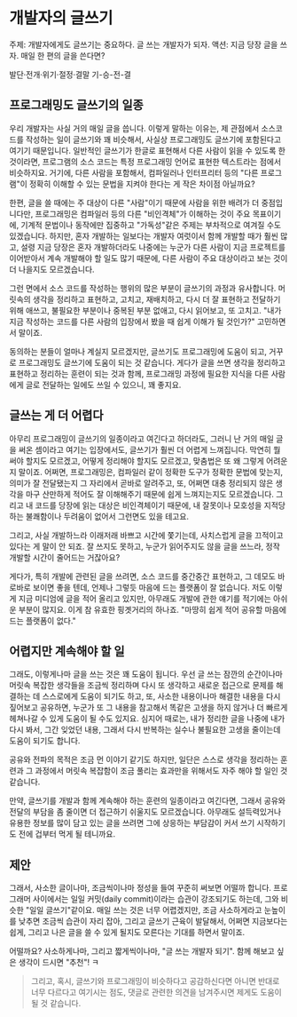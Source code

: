 # 개발자의 글쓰기

주제: 개발자에게도 글쓰기는 중요하다. 글 쓰는 개발자가 되자.
액션: 지금 당장 글을 쓰자. 매일 한 편의 글을 쓴다면?

발단·전개·위기·절정·결말
기-승-전-결

## 프로그래밍도 글쓰기의 일종

우리 개발자는 사실 거의 매일 글을 씁니다. 이렇게 말하는 이유는, 제 관점에서 소스코드를 작성하는 일이 글쓰기와 꽤 비슷해서, 사실상 프로그래밍도 글쓰기에 포함된다고 여기기 때문입니다. 일반적인 글쓰기가 한글로 표현해서 다른 사람이 읽을 수 있도록 한 것이라면, 프로그램의 소스 코드는 특정 프로그래밍 언어로 표현한 텍스트라는 점에서 비슷하지요. 거기에, 다른 사람을 포함해서, 컴파일러나 인터프리터 등의 "다른 프로그램"이 정확히 이해할 수 있는 문법을 지켜야 한다는 게 작은 차이점 아닐까요?

한편, 글을 쓸 때에는 주 대상이 다른 "사람"이기 때문에 사람을 위한 배려가 더 중점입니다만, 프로그래밍은 컴파일러 등의 다른 "비인격체"가 이해하는 것이 주요 목표이기에, 기계적 문법이나 동작에만 집중하고 "가독성"같은 주제는 부차적으로 여겨질 수도 있겠습니다. 하지만, 혼자 개발하는 일보다는 개발자 여럿이서 함께 개발할 때가 훨씬 많고, 설령 지금 당장은 혼자 개발하더라도 나중에는 누군가 다른 사람이 지금 프로젝트를 이어받아서 계속 개발해야 할 일도 많기 때문에, 다른 사람이 주요 대상이라고 보는 것이 더 나을지도 모르겠습니다.

그런 면에서 소스 코드를 작성하는 행위의 많은 부분이 글쓰기의 과정과 유사합니다. 머릿속의 생각을 정리하고 표현하고, 고치고, 재배치하고, 다시 더 잘 표현하고 전달하기 위해 애쓰고, 불필요한 부분이나 중복된 부분 없애고, 다시 읽어보고, 또 고치고. "내가 지금 작성하는 코드를 다른 사람의 입장에서 봤을 때 쉽게 이해가 될 것인가?" 고민하면서 말이죠.

동의하는 분들이 얼마나 계실지  모르겠지만, 글쓰기도 프로그래밍에 도움이 되고, 거꾸로 프로그래밍도 글쓰기에 도움이 되는 것 같습니다. 게다가 글을 쓰면 생각을 정리하고 표현하고 정리하는 훈련이 되는 것과 함께, 프로그래밍 과정에 필요한 지식을 다른 사람에게 글로 전달하는 일에도 쓰일 수 있으니, 꽤 좋지요.

## 글쓰는 게 더 어렵다

아무리 프로그래밍이 글쓰기의 일종이라고 여긴다고 하더라도, 그러니 난 거의 매일 글을 써온 셈이라고 여기는 입장에서도, 글쓰기가 훨씬 더 어렵게 느껴집니다. 막연히 뭘 써야 할지도 모르겠고, 어떻게 정리해야 할지도 모르겠고, 맞춤법은 또 왜 그렇게 어려운지 말이죠. 어쩌면, 프로그래밍은, 컴파일러 같이 정확한 도구가 정확한 문법에 맞는지, 의미가 잘 전달됐는지 그 자리에서 곧바로 알려주고, 또, 어쩌면 대충 정리되지 않은 생각을 마구 산만하게 적어도 잘 이해해주기 때문에 쉽게 느껴지는지도 모르겠습니다. 그리고 내 코드를 당장에 읽는 대상은 비인격체이기 때문에, 내 잘못이나 모호성을 지적당하는 불쾌함이나 두려움이 없어서 그런면도 있을 테고요.

그리고, 사실 개발하느라 이래저래 바쁘고 시간에 쫓기는데, 사치스럽게 글을 끄적이고 있다는 게 말이 안 되죠. 잘 쓰지도 못하고, 누군가 읽어주지도 않을 글을 쓰느라, 정작 개발할 시간이 줄어드는 거잖아요?

게다가, 특히 개발에 관련된 글을 쓰려면, 소스 코드를 중간중간 표현하고, 그 데모도 바로바로 보이면 좋을 텐데, 언제나 그렇듯 마음에 드는 플랫폼이 잘 없습니다. 저도 이렇게 지금 미디엄에 글을 적어 올리고 있지만, 아무래도 개발에 관한 얘기를 적기에는 아쉬운 부분이 많지요. 이게 참 유효한 핑곗거리의 하나죠. "마땅히 쉽게 적어 공유할 마음에 드는 플랫폼이 없다."

## 어렵지만 계속해야 할 일

그래도, 이렇게나마 글을 쓰는 것은 꽤 도움이 됩니다. 우선 글 쓰는 잠깐의 순간이나마 머릿속 복잡한 생각들을 조금씩 정리하며 다시 또 생각하고 새로운 접근으로 문제를 해결하는 데 스스로에게 도움이 되기도 하고, 또, 사소한 내용이나마 해결한 내용을 다시 짚어보고 공유하면, 누군가 또 그 내용을 참고해서 똑같은 고생을 하지 않거나 더 빠르게 헤쳐나갈 수 있게 도움이 될 수도 있지요. 심지어 때로는, 내가 정리한 글을 나중에 내가 다시 봐서, 그간 잊었던 내용, 그래서 다시 반복하는 실수나 불필요한 고생을 줄이는데 도움이 되기도 합니다.

공유와 전파의 목적은 조금 먼 이야기 같기도 하지만, 일단은 스스로 생각을 정리하는 훈련과 그 과정에서 머릿속 복잡함이 조금 풀리는 효과만을 위해서도 자주 해야 할 일인 것 같습니다.

만약, 글쓰기를 개발과 함께 계속해야 하는 훈련의 일종이라고 여긴다면, 그래서 공유와 전달의 부담을 좀 줄이면 더 접근하기 쉬울지도 모르겠습니다. 아무래도 설득력있거나 유용한 정보를 많이 담고 있는 글을 쓰려면 그에 상응하는 부담감이 커서 쓰기 시작하기도 전에 겁부터 먹게 될 테니까요.

## 제안

그래서, 사소한 글이나마, 조금씩이나마 정성을 들여 꾸준히 써보면 어떨까 합니다. 프로그래머 사이에서는 일일 커밋(daily commit)이라는 습관이 강조되기도 하는데, 그와 비슷한 "일일 글쓰기"같이요. 매일 쓰는 것은 너무 어렵겠지만, 조금 사소하게라고 눈높이를 낮추면 조금씩 습관이 자리 잡아, 그리고 글쓰기 근육이 발달해서, 어쩌면 지금보다는 쉽게, 그리고 나은 글을 쓸 수 있게 될지도 모른다는 기대를 하면서 말이죠.

어떨까요? 사소하게나마, 그리고 짧게씩이나마, "글 쓰는 개발자 되기". 함께 해보고 싶은 생각이 드시면 "추천"! ㅋ

> 그리고, 혹시, 글쓰기와 프로그래밍이 비슷하다고 공감하신다면 아니면 반대로 너무 다르다고 여기시는 점도, 댓글로 관련한 의견을 남겨주시면 제게도 도움이 될 것 같습니다.

